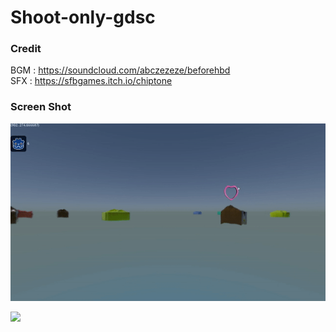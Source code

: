 # Shoot-only-gdsc
### Credit
BGM : https://soundcloud.com/abczezeze/beforehbd
<br>SFX : https://sfbgames.itch.io/chiptone

### Screen Shot
<img src="https://github.com/abczezeze/Shoot-only-gdsc/blob/main/ss/040.gif">

[<img src="https://www.buymeacoffee.com/assets/img/guidelines/download-assets-sm-2.svg">](https://www.buymeacoffee.com/abczzzeee)
